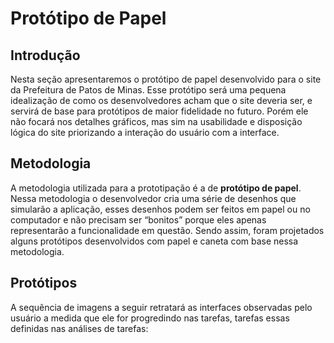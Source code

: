 # Protótipo de Papel

## Introdução

Nesta seção apresentaremos o protótipo de papel desenvolvido para o site da Prefeitura de Patos de Minas. Esse protótipo será uma pequena idealização de como os desenvolvedores acham que o site deveria ser, e servirá de base para protótipos de maior fidelidade no futuro. Porém ele não focará nos detalhes gráficos, mas sim na usabilidade e disposição lógica do site priorizando a interação do usuário com a interface. 

## Metodologia

A metodologia utilizada para a prototipação é a de **protótipo de papel**. Nessa metodologia o desenvolvedor cria uma série de desenhos que simularão a aplicação, esses desenhos podem ser feitos em papel ou no computador e não precisam ser “bonitos” porque eles apenas representarão a funcionalidade em questão. Sendo assim, foram projetados alguns protótipos desenvolvidos com papel e caneta com base nessa metodologia.

## Protótipos

A sequência de imagens a seguir retratará as interfaces observadas pelo usuário a medida que ele for progredindo nas tarefas, tarefas essas definidas nas análises de tarefas:
